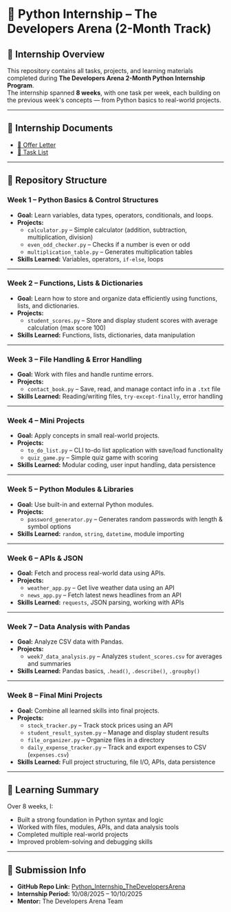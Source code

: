 # 🐍 Python Internship – The Developers Arena (2-Month Track)

## 📅 Internship Overview
This repository contains all tasks, projects, and learning materials completed during **The Developers Arena 2-Month Python Internship Program**.  
The internship spanned **8 weeks**, with one task per week, each building on the previous week's concepts — from Python basics to real-world projects.

---

## 📄 Internship Documents
- [📜 Offer Letter](file:///C:/Users/ADMIN/Downloads/Nalumachu%20Vishnu%20Teja_OfferLetter.pdf)
- [📝 Task List](Internship_Documents/Internship_Task_List.pdf)

---

## 📂 Repository Structure

### **Week 1 – Python Basics & Control Structures**
- **Goal:** Learn variables, data types, operators, conditionals, and loops.
- **Projects:**
  - `calculator.py` – Simple calculator (addition, subtraction, multiplication, division)
  - `even_odd_checker.py` – Checks if a number is even or odd
  - `multiplication_table.py` – Generates multiplication tables
- **Skills Learned:** Variables, operators, `if-else`, loops

---

### **Week 2 – Functions, Lists & Dictionaries**
- **Goal:** Learn how to store and organize data efficiently using functions, lists, and dictionaries.
- **Projects:**
  - `student_scores.py` – Store and display student scores with average calculation (max score 100)
- **Skills Learned:** Functions, lists, dictionaries, data manipulation

---

### **Week 3 – File Handling & Error Handling**
- **Goal:** Work with files and handle runtime errors.
- **Projects:**
  - `contact_book.py` – Save, read, and manage contact info in a `.txt` file
- **Skills Learned:** Reading/writing files, `try-except-finally`, error handling

---

### **Week 4 – Mini Projects**
- **Goal:** Apply concepts in small real-world projects.
- **Projects:**
  - `to_do_list.py` – CLI to-do list application with save/load functionality
  - `quiz_game.py` – Simple quiz game with scoring
- **Skills Learned:** Modular coding, user input handling, data persistence

---

### **Week 5 – Python Modules & Libraries**
- **Goal:** Use built-in and external Python modules.
- **Projects:**
  - `password_generator.py` – Generates random passwords with length & symbol options
- **Skills Learned:** `random`, `string`, `datetime`, module importing

---

### **Week 6 – APIs & JSON**
- **Goal:** Fetch and process real-world data using APIs.
- **Projects:**
  - `weather_app.py` – Get live weather data using an API
  - `news_app.py` – Fetch latest news headlines from an API
- **Skills Learned:** `requests`, JSON parsing, working with APIs

---

### **Week 7 – Data Analysis with Pandas**
- **Goal:** Analyze CSV data with Pandas.
- **Projects:**
  - `week7_data_analysis.py` – Analyzes `student_scores.csv` for averages and summaries
- **Skills Learned:** Pandas basics, `.head()`, `.describe()`, `.groupby()`

---

### **Week 8 – Final Mini Projects**
- **Goal:** Combine all learned skills into final projects.
- **Projects:**
  - `stock_tracker.py` – Track stock prices using an API
  - `student_result_system.py` – Manage and display student results
  - `file_organizer.py` – Organize files in a directory
  - `daily_expense_tracker.py` – Track and export expenses to CSV (`expenses.csv`)
- **Skills Learned:** Full project structuring, file I/O, APIs, data persistence

---

## 📝 Learning Summary
Over 8 weeks, I:
- Built a strong foundation in Python syntax and logic
- Worked with files, modules, APIs, and data analysis tools
- Completed multiple real-world projects
- Improved problem-solving and debugging skills

---

## 📌 Submission Info
- **GitHub Repo Link:** [Python_Internship_TheDevelopersArena](https://github.com/Vishnuteja1610/Python_Internship_TheDevelopersArena)
- **Internship Period:** 10/08/2025 – 10/10/2025
- **Mentor:** The Developers Arena Team

